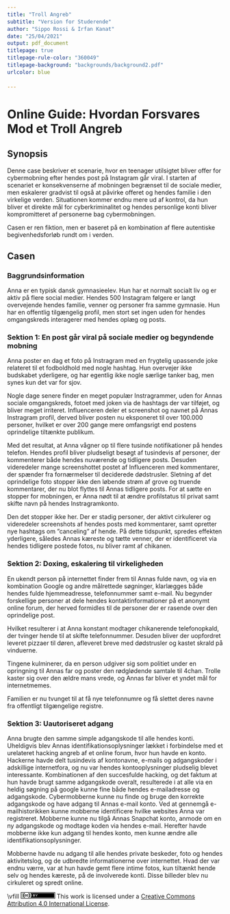 ```yaml
---
title: "Troll Angreb"
subtitle: "Version for Studerende"
author: "Sippo Rossi & Irfan Kanat"
date: "25/04/2021"
output: pdf_document
titlepage: true
titlepage-rule-color: "360049"
titlepage-background: "backgrounds/background2.pdf"
urlcolor: blue

---
```


# Online Guide: Hvordan Forsvares Mod et Troll Angreb

## Synopsis

Denne case beskriver et scenarie, hvor en teenager utilsigtet bliver offer for cybermobning efter hendes post på Instagram går viral. I starten af scenariet er konsekvenserne af mobningen begrænset til de sociale medier, men eskalerer gradvist til også at påvirke offeret og hendes familie i den virkelige verden. Situationen kommer endnu mere ud af kontrol, da hun bliver et direkte mål for cyberkriminalitet og hendes personlige konti bliver kompromitteret af personerne bag cybermobningen. 

Casen er ren fiktion, men er baseret på en kombination af flere autentiske begivenhedsforløb rundt om i verden.

## Casen

### Baggrundsinformation

Anna er en typisk dansk gymnasieelev. Hun har et normalt socialt liv og er aktiv på flere social medier. Hendes 500 Instagram følgere er langt overvejende hendes familie, venner og personer fra samme gymnasie. Hun har en offentlig tilgængelig profil, men stort set ingen uden for hendes omgangskreds interagerer med hendes oplæg og posts.

### Sektion 1: En post går viral på sociale medier og begyndende mobning  

Anna poster en dag et foto på Instragram med en frygtelig upassende joke relateret til et fodboldhold med nogle hashtag. Hun overvejer ikke budskabet yderligere, og har egentlig ikke nogle særlige tanker bag, men synes kun det var for sjov.

Nogle dage senere finder en meget populær Instragrammer, uden for Annas sociale omgangskreds, fotoet med joken via de hashtags der var tilføjet, og bliver meget irriteret. Influenceren deler et screenshot og navnet på Annas Instragram profil, derved bliver posten nu eksponeret til over 100.000 personer, hvilket er over 200 gange mere omfangsrigt end postens oprindelige tiltænkte publikum.

Med det resultat, at Anna vågner op til flere tusinde notifikationer på hendes telefon. Hendes profil bliver pludseligt besøgt af tusindevis af personer, der kommenterer både hendes nuværende og tidligere posts. Desuden videredeler mange screenshottet postet af Influenceren med kommentarer, der spænder fra fornærmelser til deciderede dødstrusler. Sletning af det oprindelige foto stopper ikke den løbende strøm af grove og truende kommentarer, der nu blot flyttes til Annas tidligere posts. For at sætte en stopper for mobningen, er Anna nødt til at ændre profilstatus til privat samt skifte navn på hendes Instragramkonto. 

Den det stopper ikke her. Der er stadig personer, der aktivt cirkulerer og videredeler screenshots af hendes posts med kommentarer, samt opretter nye hashtags om ”canceling” af hende. På dette tidspunkt, spredes effekten yderligere, således Annas kæreste og tætte venner, der er identificeret via hendes tidligere postede fotos, nu bliver ramt af chikanen.

### Sektion 2: Doxing, eskalering til virkeligheden

En ukendt person på internettet finder frem til Annas fulde navn, og via en kombination Google og andre målrettede søgninger, klarlægges både hendes fulde hjemmeadresse, telefonnummer samt e-mail. Nu begynder forskellige personer at dele hendes kontaktinformationer på et anonymt online forum, der herved formidles til de personer der er rasende over den oprindelige post. 

Hvilket resulterer i at Anna konstant modtager chikanerende telefonopkald, der tvinger hende til at skifte telefonnummer. Desuden bliver der uopfordret leveret pizzaer til døren, afleveret breve med dødstrusler og kastet skrald på vinduerne.

Tingene kulminerer, da en person udgiver sig som politiet under en opringning til Annas far og poster den rødglødende samtale til 4chan. Trolle kaster sig over den ældre mans vrede, og Annas far bliver et yndet mål for internetmemes.

Familien er nu tvunget til at få nye telefonnumre og få slettet deres navne fra offentligt tilgængelige registre.

### Sektion 3: Uautoriseret adgang

Anna brugte den samme simple adgangskode til alle hendes konti. Uheldigvis blev Annas identifikationsoplysninger lækket i forbindelse med et urelateret hacking angreb af et online forum, hvor hun havde en konto. Hackerne havde delt tusindevis af kontonavne, e-mails og adgangskoder i adskillige internetfora, og nu var hendes kontooplysninger pludselig blevet interessante. Kombinationen af den succesfulde hacking, og det faktum at hun havde brugt samme adgangskode overalt, resulterede i at alle via en heldig søgning på google kunne fine både hendes e-mailadresse og adgangskode.  Cybermobberne kunne nu finde og bruge den korrekte adgangskode og have adgang til Annas e-mail konto. Ved at gennemgå e-mailhistorikken kunne mobberne identificere hvilke websites Anna var registreret. Mobberne kunne nu tilgå Annas Snapchat konto, anmode om en ny adgangskode og modtage koden via hendes e-mail. Herefter havde mobberne ikke kun adgang til hendes konto, men kunne ændre alle identifikationsoplysninger. 

Mobberne havde nu adgang til alle hendes private beskeder, foto og hendes aktivitetslog, og de udbredte informationerne over internettet. Hvad der var endnu værre, var at hun havde gemt flere intime fotos, kun tiltænkt hende selv og hendes kæreste, på de involverede konti. Disse billeder blev nu cirkuleret og spredt online.

\vfill
![CC4](CC4.png) This work is licensed under a [Creative Commons Attribution 4.0 International License](http://creativecommons.org/licenses/by/4.0/).
